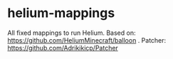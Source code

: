 # helium-mappings
All fixed mappings to run Helium. Based on: https://github.com/HeliumMinecraft/balloon . Patcher: https://github.com/Adrikikicp/Patcher
